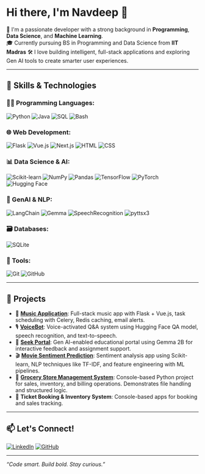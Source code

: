 # Hi there, I'm Navdeep 👋

🚀 I'm a passionate developer with a strong background in **Programming**, **Data Science**, and **Machine Learning**.  
🎓 Currently pursuing BS in Programming and Data Science from **IIT Madras**
🛠️ I love building intelligent, full-stack applications and exploring Gen AI tools to create smarter user experiences.

---

## 🧠 Skills & Technologies

### 👨‍💻 Programming Languages:
![Python](https://img.shields.io/badge/-Python-3670A0?style=for-the-badge&logo=python&logoColor=white)
![Java](https://img.shields.io/badge/-Java-red?style=for-the-badge&logo=openjdk)
![SQL](https://img.shields.io/badge/-SQL-003B57?style=for-the-badge&logo=sqlite&logoColor=white)
![Bash](https://img.shields.io/badge/-Bash-121011?style=for-the-badge&logo=gnu-bash&logoColor=white)

### 🌐 Web Development:
![Flask](https://img.shields.io/badge/-Flask-black?style=for-the-badge&logo=flask)
![Vue.js](https://img.shields.io/badge/-Vue.js-4FC08D?style=for-the-badge&logo=vue.js&logoColor=white)
![Next.js](https://img.shields.io/badge/-Next.js-000000?style=for-the-badge&logo=nextdotjs&logoColor=white)
![HTML](https://img.shields.io/badge/-HTML-E34F26?style=for-the-badge&logo=html5&logoColor=white)
![CSS](https://img.shields.io/badge/-CSS-1572B6?style=for-the-badge&logo=css3&logoColor=white)

### 📊 Data Science & AI:
![Scikit-learn](https://img.shields.io/badge/-Scikit--learn-F7931E?style=for-the-badge&logo=scikit-learn&logoColor=white)
![NumPy](https://img.shields.io/badge/-NumPy-013243?style=for-the-badge&logo=numpy&logoColor=white)
![Pandas](https://img.shields.io/badge/-Pandas-150458?style=for-the-badge&logo=pandas&logoColor=white)
![TensorFlow](https://img.shields.io/badge/-TensorFlow-FF6F00?style=for-the-badge&logo=tensorflow&logoColor=white)
![PyTorch](https://img.shields.io/badge/-PyTorch-EE4C2C?style=for-the-badge&logo=pytorch&logoColor=white)
![Hugging Face](https://img.shields.io/badge/-HuggingFace-yellow?style=for-the-badge&logo=huggingface&logoColor=black)

### 🧠 GenAI & NLP:
![LangChain](https://img.shields.io/badge/-LangChain-blue?style=for-the-badge)
![Gemma](https://img.shields.io/badge/-Gemma-9400D3?style=for-the-badge)
![SpeechRecognition](https://img.shields.io/badge/-SpeechRecognition-8A2BE2?style=for-the-badge)
![pyttsx3](https://img.shields.io/badge/-pyttsx3-gray?style=for-the-badge)

### 🗃️ Databases:
![SQLite](https://img.shields.io/badge/-SQLite-07405E?style=for-the-badge&logo=sqlite&logoColor=white)

### 🔧 Tools:
![Git](https://img.shields.io/badge/-Git-F05032?style=for-the-badge&logo=git&logoColor=white)
![GitHub](https://img.shields.io/badge/-GitHub-181717?style=for-the-badge&logo=github)

---

## 🚀 Projects

- 🎵 [**Music Application**](https://github.com/dhillonavdeep/music-application): Full-stack music app with Flask + Vue.js, task scheduling with Celery, Redis caching, email alerts.
- 🎙️ [**VoiceBot**](https://github.com/dhillonavdeep/VoiceBot): Voice-activated Q&A system using Hugging Face QA model, speech recognition, and text-to-speech.
- 🧠 [**Seek Portal**](https://github.com/dhillonavdeep/soft-engg-project-may-2024-se-may-Team_8): Gen AI-enabled educational portal using Gemma 2B for interactive feedback and assignment support.
- 🎬 [**Movie Sentiment Prediction**](https://github.com/dhillonavdeep/sentimentprediction): Sentiment analysis app using Scikit-learn, NLP techniques like TF-IDF, and feature engineering with ML pipelines.
- 🛒 [**Grocery Store Management System**](https://github.com/dhillonavdeep/grocery_store): Console-based Python project for sales, inventory, and billing operations. Demonstrates file handling and structured logic.
- 🧾 **Ticket Booking & Inventory System**: Console-based apps for booking and sales tracking.

---

## 📫 Let's Connect!

[![LinkedIn](https://img.shields.io/badge/-LinkedIn-0A66C2?style=for-the-badge&logo=linkedin&logoColor=white)](https://linkedin.com/in/dhillonnavdeep/)
[![GitHub](https://img.shields.io/badge/-GitHub-181717?style=for-the-badge&logo=github&logoColor=white)](https://github.com/dhillonavdeep)

---

_“Code smart. Build bold. Stay curious.”_
